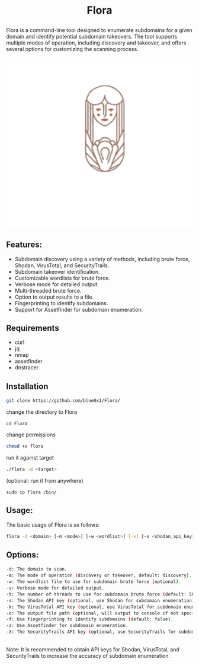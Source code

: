# <p align="center">Flora<p/>


Flora is a command-line tool designed to enumerate subdomains for a given domain and identify potential subdomain takeovers. The tool supports multiple modes of operation, including discovery and takeover, and offers several options for customizing the scanning process.
<br>

<p align="center">
  <img src="flora.png" alt="Flora">
</p>



## Features:

- Subdomain discovery using a variety of methods, including brute force, Shodan, VirusTotal, and SecurityTrails.
- Subdomain takeover identification.
- Customizable wordlists for brute force.
- Verbose mode for detailed output.
- Multi-threaded brute force.
- Option to output results to a file.
- Fingerprinting to identify subdomains.
- Support for Assetfinder for subdomain enumeration.<br>

## Requirements

- curl
- jq
- nmap
- assetfinder
- dnstracer

## Installation

```bash
git clone https://github.com/blue0x1/Flora/
```
change the directory to Flora
```
cd Flora
```
change permissions 
``` bash
chmod +x flora
```
run it against target

``` bash 
./flora -d <target>
```
(optional: run it from anywhere) 

```
sudo cp flora /bin/
```

## Usage:
The basic usage of Flora is as follows: <br>
``` bash
flora -d <domain> [-m <mode>] [-w <wordlist>] [-v] [-s <shodan_api_key>] [-k <virustotal_api_key>] [-o <output_file>] [-X <securitytrails_api_key>] [-f] [-a]
```

## Options:
``` bash 
-d: The domain to scan.
-m: The mode of operation (discovery or takeover, default: discovery).
-w: The wordlist file to use for subdomain brute force (optional).
-v: Verbose mode for detailed output.
-t: The number of threads to use for subdomain brute force (default: 50).
-s: The Shodan API key (optional, use Shodan for subdomain enumeration).
-k: The VirusTotal API key (optional, use VirusTotal for subdomain enumeration).
-o: The output file path (optional, will output to console if not specified).
-f: Use fingerprinting to identify subdomains (default: false).
-a: Use Assetfinder for subdomain enumeration.
-X: The SecurityTrails API key (optional, use SecurityTrails for subdomain enumeration).
```
<br>
Note: It is recommended to obtain API keys for Shodan, VirusTotal, and SecurityTrails to increase the accuracy of subdomain enumeration.
